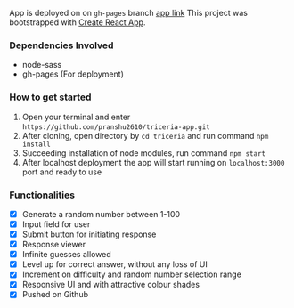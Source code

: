 App is deployed on on `gh-pages` branch [app link](https://pranshu2610.github.io/triceria-app/)
This project was bootstrapped with [Create React App](https://github.com/facebook/create-react-app).
### Dependencies Involved
* node-sass
* gh-pages (For deployment)
### How to get started
1. Open your terminal and enter `https://github.com/pranshu2610/triceria-app.git`
2. After cloning, open directory by `cd triceria` and run command `npm install`
3. Succeeding installation of node modules, run command `npm start`
4. After localhost deployment the app will start running on `localhost:3000` port and ready to use

### Functionalities
- [x] Generate a random number between 1-100
- [x] Input field for user
- [x] Submit button for initiating response
- [x] Response viewer
- [x] Infinite guesses allowed
- [x] Level up for correct answer, without any loss of UI
- [x] Increment on difficulty and random number selection range
- [x] Responsive UI and with attractive colour shades
- [x] Pushed on Github
